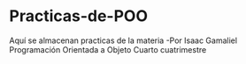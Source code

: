 # Practicas-de-POO
Aquí se almacenan practicas de la materia -Por Isaac Gamaliel
Programación Orientada a Objeto Cuarto cuatrimestre
